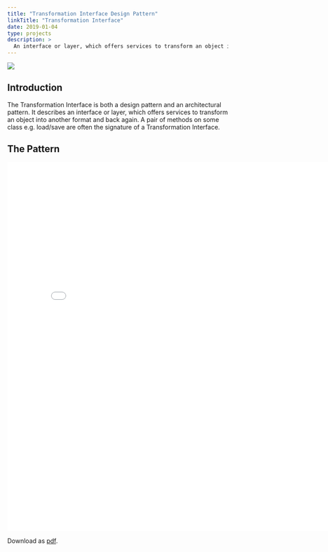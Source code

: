 ```yaml
---
title: "Transformation Interface Design Pattern"
linkTitle: "Transformation Interface"
date: 2019-01-04
type: projects
description: >
  An interface or layer, which offers services to transform an object into another format and back again.
---
```


![](http://www.andypatterns.com/files/71241233039311bgDSC1068.jpg)

## Introduction

The Transformation Interface is both a design pattern and an architectural pattern. It describes an interface or layer, which offers services to transform an object into another format and back again. A pair of methods on some class e.g. load/save are often the signature of a Transformation Interface.

## The Pattern

<iframe src="/files/andybulkatransformationinterfacepattern.html" name="frame1" scrolling="yes" frameborder="yes" align="center" height = "842px" width = "800">
</iframe>


Download as [pdf](/files/pdfs/AndyBulkaTransformationInterfacePattern.pdf).


